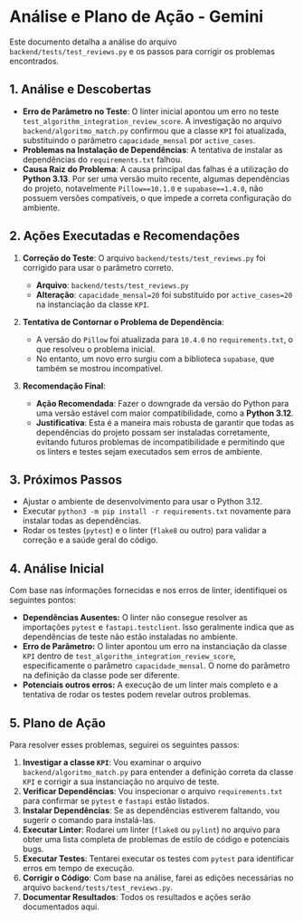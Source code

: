 # Análise e Plano de Ação - Gemini

Este documento detalha a análise do arquivo `backend/tests/test_reviews.py` e os passos para corrigir os problemas encontrados.

## 1. Análise e Descobertas

- **Erro de Parâmetro no Teste**: O linter inicial apontou um erro no teste `test_algorithm_integration_review_score`. A investigação no arquivo `backend/algoritmo_match.py` confirmou que a classe `KPI` foi atualizada, substituindo o parâmetro `capacidade_mensal` por `active_cases`.
- **Problemas na Instalação de Dependências**: A tentativa de instalar as dependências do `requirements.txt` falhou.
- **Causa Raiz do Problema**: A causa principal das falhas é a utilização do **Python 3.13**. Por ser uma versão muito recente, algumas dependências do projeto, notavelmente `Pillow==10.1.0` e `supabase==1.4.0`, não possuem versões compatíveis, o que impede a correta configuração do ambiente.

## 2. Ações Executadas e Recomendações

1.  **Correção do Teste**: O arquivo `backend/tests/test_reviews.py` foi corrigido para usar o parâmetro correto.
    - **Arquivo**: `backend/tests/test_reviews.py`
    - **Alteração**: `capacidade_mensal=20` foi substituído por `active_cases=20` na instanciação da classe `KPI`.

2.  **Tentativa de Contornar o Problema de Dependência**:
    - A versão do `Pillow` foi atualizada para `10.4.0` no `requirements.txt`, o que resolveu o problema inicial.
    - No entanto, um novo erro surgiu com a biblioteca `supabase`, que também se mostrou incompatível.

3.  **Recomendação Final**:
    - **Ação Recomendada**: Fazer o downgrade da versão do Python para uma versão estável com maior compatibilidade, como a **Python 3.12**.
    - **Justificativa**: Esta é a maneira mais robusta de garantir que todas as dependências do projeto possam ser instaladas corretamente, evitando futuros problemas de incompatibilidade e permitindo que os linters e testes sejam executados sem erros de ambiente.

## 3. Próximos Passos

- Ajustar o ambiente de desenvolvimento para usar o Python 3.12.
- Executar `python3 -m pip install -r requirements.txt` novamente para instalar todas as dependências.
- Rodar os testes (`pytest`) e o linter (`flake8` ou outro) para validar a correção e a saúde geral do código.

## 4. Análise Inicial

Com base nas informações fornecidas e nos erros de linter, identifiquei os seguintes pontos:

- **Dependências Ausentes:** O linter não consegue resolver as importações `pytest` e `fastapi.testclient`. Isso geralmente indica que as dependências de teste não estão instaladas no ambiente.
- **Erro de Parâmetro:** O linter apontou um erro na instanciação da classe `KPI` dentro de `test_algorithm_integration_review_score`, especificamente o parâmetro `capacidade_mensal`. O nome do parâmetro na definição da classe pode ser diferente.
- **Potenciais outros erros:** A execução de um linter mais completo e a tentativa de rodar os testes podem revelar outros problemas.

## 5. Plano de Ação

Para resolver esses problemas, seguirei os seguintes passos:

1.  **Investigar a classe `KPI`**: Vou examinar o arquivo `backend/algoritmo_match.py` para entender a definição correta da classe `KPI` e corrigir a sua instanciação no arquivo de teste.
2.  **Verificar Dependências**: Vou inspecionar o arquivo `requirements.txt` para confirmar se `pytest` e `fastapi` estão listados.
3.  **Instalar Dependências**: Se as dependências estiverem faltando, vou sugerir o comando para instalá-las.
4.  **Executar Linter**: Rodarei um linter (`flake8` ou `pylint`) no arquivo para obter uma lista completa de problemas de estilo de código e potenciais bugs.
5.  **Executar Testes**: Tentarei executar os testes com `pytest` para identificar erros em tempo de execução.
6.  **Corrigir o Código**: Com base na análise, farei as edições necessárias no arquivo `backend/tests/test_reviews.py`.
7.  **Documentar Resultados**: Todos os resultados e ações serão documentados aqui. 